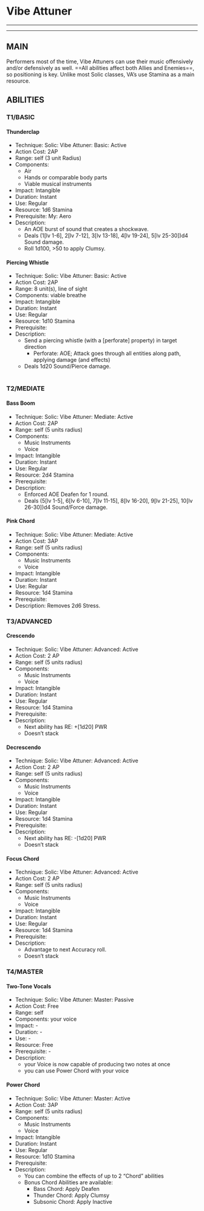 # Vibe Attuner
________________________________________
________________________________________

## MAIN
Performers most of the time, Vibe Attuners can use their music offensively and/or defensively as well. ==All abilities affect both Allies and Enemies==, so positioning is key. Unlike most Solic classes, VA’s use Stamina as a main resource.

## ABILITIES

### T1/BASIC

#### Thunderclap
-	Technique: Solic: Vibe Attuner: Basic: Active
-	Action Cost: 2AP
-	Range: self (3 unit Radius)
-	Components: 
	-	Air
	-	Hands or comparable body parts
	-	Viable musical instruments
-	Impact: Intangible
-	Duration:  Instant
-	Use: Regular
-	Resource:  1d6 Stamina
-	Prerequisite: My: Aero
-	Description: 
	-	An AOE burst of sound that creates a shockwave. 
	-	Deals (1\[lv 1-6], 2\[lv 7-12], 3\[lv 13-18], 4\[lv 19-24], 5\[lv 25-30])d4 Sound damage.  
	-	Roll 1d100, >50 to apply Clumsy.

#### Piercing Whistle
-	Technique: Solic: Vibe Attuner: Basic: Active
-	Action Cost: 2AP
-	Range: 8 unit(s), line of sight
-	Components:   viable breathe
-	Impact: Intangible
-	Duration:  Instant
-	Use: Regular
-	Resource:  1d10 Stamina
-	Prerequisite: 
-	Description: 
	-	Send a piercing whistle (with a \[perforate] property) in target direction
		-	Perforate: AOE; Attack goes through all entities along path, applying damage (and effects)
	-	Deals 1d20 Sound/Pierce damage.  
 
### T2/MEDIATE

#### Bass Boom
-	Technique: Solic: Vibe Attuner: Mediate: Active
-	Action Cost: 2AP
-	Range: self (5 units radius)
-	Components:  
	-	Music Instruments
	-	Voice
-	Impact: Intangible
-	Duration:  Instant
-	Use: Regular
-	Resource:  2d4 Stamina
-	Prerequisite: 
-	Description: 
	-	Enforced AOE Deafen for 1 round. 
	-	Deals (5\[lv 1-5], 6\[lv 6-10], 7\[lv 11-15], 8\[lv 16-20], 9\[lv 21-25], 10\[lv 26-30])d4 Sound/Force damage.

#### Pink Chord
-	Technique: Solic: Vibe Attuner: Mediate: Active
-	Action Cost: 3AP
-	Range: self (5 units radius)
-	Components:  
	-	Music Instruments
	-	Voice
-	Impact: Intangible
-	Duration:  Instant
-	Use: Regular
-	Resource: 1d4 Stamina
-	Prerequisite: 
-	Description: Removes 2d6 Stress.

### T3/ADVANCED

#### Crescendo
-	Technique: Solic: Vibe Attuner: Advanced: Active
-	Action Cost: 2 AP
-	Range: self (5 units radius)
-	Components:  
	-	Music Instruments
	-	Voice
-	Impact: Intangible
-	Duration:  Instant
-	Use: Regular
-	Resource: 1d4 Stamina
-	Prerequisite: 
-	Description: 
	-	Next ability has RE: +\[1d20] PWR
	-	Doesn’t stack

#### Decrescendo
-	Technique: Solic: Vibe Attuner: Advanced: Active
-	Action Cost: 2 AP
-	Range: self (5 units radius)
-	Components:  
	-	Music Instruments
	-	Voice
-	Impact: Intangible
-	Duration:  Instant
-	Use: Regular
-	Resource: 1d4 Stamina
-	Prerequisite: 
-	Description: 
	-	Next ability has RE: -\[1d20] PWR
	-	Doesn’t stack

#### Focus Chord
-	Technique: Solic: Vibe Attuner: Advanced: Active
-	Action Cost: 2 AP
-	Range: self (5 units radius)
-	Components:  
	-	Music Instruments
	-	Voice
-	Impact: Intangible
-	Duration:  Instant
-	Use: Regular
-	Resource: 1d4 Stamina
-	Prerequisite: 
-	Description: 
	-	Advantage to next Accuracy roll. 
	-	Doesn’t stack

### T4/MASTER

#### Two-Tone Vocals
-	Technique: Solic: Vibe Attuner: Master: Passive
-	Action Cost: Free
-	Range: self
-	Components: your voice
-	Impact: -
-	Duration:  -
-	Use: -
-	Resource: Free
-	Prerequisite: -
-	Description: 
	-	your Voice is now capable of producing two notes at once
	-	you can use Power Chord with your voice

#### Power Chord
-	Technique: Solic: Vibe Attuner: Master: Active
-	Action Cost: 3AP
-	Range: self (5 units radius)
-	Components:  
	-	Music Instruments
	-	Voice
-	Impact: Intangible
-	Duration:  Instant
-	Use: Regular
-	Resource: 1d10 Stamina
-	Prerequisite: 
-	Description: 
	-	You can combine the effects of up to 2 “Chord” abilities
	-	Bonus Chord Abilities are available:
		-	Bass Chord: Apply Deafen
		-	Thunder Chord: Apply Clumsy
		-	Subsonic Chord: Apply Inactive



